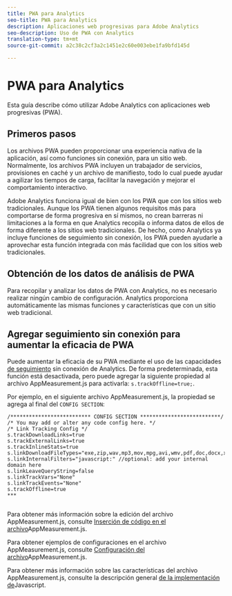 ```yaml
---
title: PWA para Analytics
seo-title: PWA para Analytics
description: Aplicaciones web progresivas para Adobe Analytics
seo-description: Uso de PWA con Analytics
translation-type: tm+mt
source-git-commit: a2c38c2cf3a2c1451e2c60e003ebe1fa9bfd145d

---
```



# PWA para Analytics

Esta guía describe cómo utilizar Adobe Analytics con aplicaciones web progresivas (PWA).

## Primeros pasos

Los archivos PWA pueden proporcionar una experiencia nativa de la aplicación, así como funciones sin conexión, para un sitio web. Normalmente, los archivos PWA incluyen un trabajador de servicios, provisiones en caché y un archivo de manifiesto, todo lo cual puede ayudar a agilizar los tiempos de carga, facilitar la navegación y mejorar el comportamiento interactivo.

Adobe Analytics funciona igual de bien con los PWA que con los sitios web tradicionales. Aunque los PWA tienen algunos requisitos más para comportarse de forma progresiva en sí mismos, no crean barreras ni limitaciones a la forma en que Analytics recopila o informa datos de ellos de forma diferente a los sitios web tradicionales. De hecho, como Analytics ya incluye funciones de seguimiento sin conexión, los PWA pueden ayudarle a aprovechar esta función integrada con más facilidad que con los sitios web tradicionales.

## Obtención de los datos de análisis de PWA

Para recopilar y analizar los datos de PWA con Analytics, no es necesario realizar ningún cambio de configuración. Analytics proporciona automáticamente las mismas funciones y características que con un sitio web tradicional.

## Agregar seguimiento sin conexión para aumentar la eficacia de PWA

Puede aumentar la eficacia de su PWA mediante el uso de las capacidades [de seguimiento](https://docs.adobe.com/content/help/en/analytics/implementation/javascript-implementation/offline-tracking.html) sin conexión de Analytics. De forma predeterminada, esta función está desactivada, pero puede agregar la siguiente propiedad al archivo AppMeasurement.js para activarla: `s.trackOffline=true;`.

Por ejemplo, en el siguiente archivo AppMeasurement.js, la propiedad se agrega al final del `CONFIG SECTION`:

```
/************************** CONFIG SECTION **************************/ 
/* You may add or alter any code config here. */ 
/* Link Tracking Config */ 
s.trackDownloadLinks=true 
s.trackExternalLinks=true 
s.trackInlineStats=true 
s.linkDownloadFileTypes="exe,zip,wav,mp3,mov,mpg,avi,wmv,pdf,doc,docx,xls,xlsx,ppt,pptx" 
s.linkInternalFilters="javascript:" //optional: add your internal domain here 
s.linkLeaveQueryString=false 
s.linkTrackVars="None" 
s.linkTrackEvents="None" 
s.trackOffline=true
***
    
```


Para obtener más información sobre la edición del archivo AppMeasurement.js, consulte [Inserción de código en el archivo](https://docs.adobe.com/content/help/en/analytics/implementation/implement-analytics-with-dtm/analytics-tool/t-appmeasurement-code.html)AppMeasurement.js.

Para obtener ejemplos de configuraciones en el archivo AppMeasurement.js, consulte [Configuración del archivo](https://docs.adobe.com/content/help/en/analytics/implementation/javascript-implementation/appmeasure-mjs-pagecode.html#section_042412C29CC249E298F19B2BC2F43CE7)AppMeasurement.js.

Para obtener más información sobre las características del archivo AppMeasurement.js, consulte la descripción general [de la implementación de](https://docs.adobe.com/content/help/en/analytics/implementation/javascript-implementation/appmeasurement-js/appmeasure-mjs.html)Javascript.
